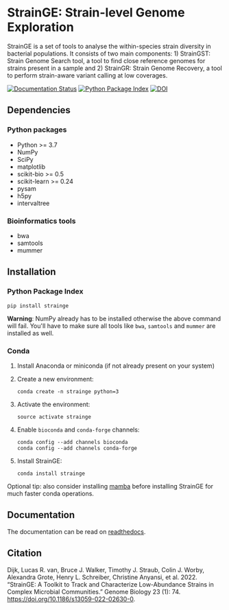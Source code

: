 StrainGE: Strain-level Genome Exploration
=========================================

StrainGE is a set of tools to analyse the within-species strain diversity in 
bacterial populations. It consists of two main components: 1) StrainGST: Strain
Genome Search tool, a tool to find close reference genomes for strains present
in a sample and 2) StrainGR: Strain Genome Recovery, a tool to perform
strain-aware variant calling at low coverages.

[![Documentation Status](https://readthedocs.org/projects/strainge/badge/?version=latest)](https://strainge.readthedocs.io/en/latest/?badge=latest)
[![Python Package Index](https://img.shields.io/pypi/v/strainge)](https://pypi.org/project/strainge)
[![DOI](https://zenodo.org/badge/71356920.svg)](https://zenodo.org/badge/latestdoi/71356920)



Dependencies
------------

### Python packages

* Python >= 3.7
* NumPy
* SciPy
* matplotlib
* scikit-bio >= 0.5
* scikit-learn >= 0.24
* pysam
* h5py
* intervaltree

### Bioinformatics tools

* bwa
* samtools
* mummer


Installation
------------

### Python Package Index

`pip install strainge`

**Warning**: NumPy already has to be installed otherwise the above command will fail.
You'll have to make sure all tools like `bwa`, `samtools` and `mummer` are installed as well.

### Conda

1. Install Anaconda or miniconda (if not already present on your system)
2. Create a new environment:

    `conda create -n strainge python=3`
3. Activate the environment:

    `source activate strainge`
4. Enable `bioconda` and `conda-forge` channels:

   ```
   conda config --add channels bioconda
   conda config --add channels conda-forge
   ```
5. Install StrainGE:
   
   `conda install strainge`

Optional tip: also consider installing [mamba](https://github.com/mamba-org/mamba) before installing StrainGE for much 
faster conda operations.


Documentation
-------------

The documentation can be read on [readthedocs](https://strainge.readthedocs.io).

Citation
--------

Dijk, Lucas R. van, Bruce J. Walker, Timothy J. Straub, Colin J. Worby, Alexandra Grote, Henry L. Schreiber, Christine Anyansi, et al. 2022. “StrainGE: A Toolkit to Track and Characterize Low-Abundance Strains in Complex Microbial Communities.” Genome Biology 23 (1): 74. https://doi.org/10.1186/s13059-022-02630-0.

